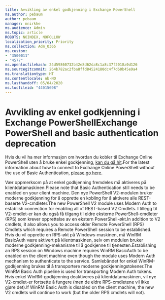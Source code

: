 ```yaml
---
title: Avvikling av enkel godkjenning i Exchange PowerShell
ms.author: pebaum
author: pebaum
manager: mnirkhe
ms.audience: Admin
ms.topic: article
ROBOTS: NOINDEX, NOFOLLOW
localization_priority: Priority
ms.collection: Adm_O365
ms.custom:
- "3500011"
- "4577"
ms.openlocfilehash: 24d59860732b42e8d62da8c1a8c37f2018a0d126
ms.sourcegitcommit: 264b782ac2fba8ffd84524180dc4f7d60b45e9a4
ms.translationtype: HT
ms.contentlocale: nb-NO
ms.lasthandoff: 05/04/2020
ms.locfileid: "44015698"
---
```

# <a name="exchange-powershell-and-basic-authentication-deprecation"></a><span data-ttu-id="fabef-102">Avvikling av enkel godkjenning i Exchange PowerShell</span><span class="sxs-lookup"><span data-stu-id="fabef-102">Exchange PowerShell and basic authentication deprecation</span></span>

<span data-ttu-id="fabef-103">Hvis du vil ha mer informasjon om hvordan du kobler til Exchange Online PowerShell uten å bruke enkel godkjenning, [kan du gå hit](https://aka.ms/psbasicauth).</span><span class="sxs-lookup"><span data-stu-id="fabef-103">For the latest information about how to connect to Exchange Online PowerShell without the use of Basic Authentication, [please go here](https://aka.ms/psbasicauth).</span></span>

<span data-ttu-id="fabef-104">Vær oppmerksom på at enkel godkjenning fremdeles må aktiveres på klientdatamaskinen.</span><span class="sxs-lookup"><span data-stu-id="fabef-104">Please note that Basic Authentication still needs to be enabled on your client machine.</span></span>
<span data-ttu-id="fabef-105">Den nye PowerShell V2-modulen bruker moderne godkjenning for å opprette en kobling for å aktivere alle REST-baserte V2-cmdleter.</span><span class="sxs-lookup"><span data-stu-id="fabef-105">The new PowerShell V2 module uses Modern Auth to establish connection for enabling all of REST-based V2 Cmdlets.</span></span> <span data-ttu-id="fabef-106">I tillegg til V2-cmdlet-er kan du også få tilgang til eldre eksterne PowerShell-cmdleter (RPS) som krever opprettelse av en ekstern PowerShell-økt.</span><span class="sxs-lookup"><span data-stu-id="fabef-106">In addition to V2 cmdlets, it also allows you to access older Remote PowerShell (RPS) Cmdlets which requires a Remote PowerShell session to be established.</span></span> <span data-ttu-id="fabef-107">Hvis du vil opprette en RPS-økt på Windows-maskinen, må WinRM BasicAuth være aktivert på klientmaskinen, selv om modulen bruker moderne godkjenning-mekanisme til å godkjenne til tjenesten.</span><span class="sxs-lookup"><span data-stu-id="fabef-107">Establishing an RPS session on Windows machine requires WinRM BasicAuth to be enabled on the client machine even though the module uses Modern Auth mechanism to authenticate to the service.</span></span> <span data-ttu-id="fabef-108">Samlebåndet for enkel WinRM-godkjenning brukes til å transportere moderne godkjenningstokener.</span><span class="sxs-lookup"><span data-stu-id="fabef-108">The WinRM Basic Auth pipeline is used for transporting Modern Auth tokens.</span></span> <span data-ttu-id="fabef-109">Hvis enkel WinRM-godkjenning deaktiveres på klientdatamaskinen, vil nye V2-cmdlet-er fortsette å fungere (men de eldre RPS-cmdletene vil ikke gjøre det).</span><span class="sxs-lookup"><span data-stu-id="fabef-109">If WinRM Basic Auth is disabled on the client machine, the new V2 cmdlets will continue to work (but the older RPS cmdlets will not).</span></span>

